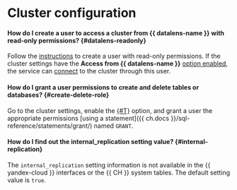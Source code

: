 # Cluster configuration


#### How do I create a user to access a cluster from {{ datalens-name }} with read-only permissions? {#datalens-readonly}

Follow the [instructions](../../managed-clickhouse/operations/cluster-users.md#example-create-readonly-user) to create a user with read-only permissions. If the cluster settings have the **Access from {{ datalens-name }}** [option enabled](../../managed-clickhouse/operations/update.md#change-additional-settings), the service can [connect](../../managed-clickhouse/operations/datalens-connect.md#create-connector) to the cluster through this user.



#### How do I grant a user permissions to create and delete tables or databases? {#create-delete-role}

Go to the cluster settings, enable the [{#T}](../../managed-clickhouse/operations/cluster-users.md#sql-user-management) option, and grant a user the appropriate permissions [using a statement]({{ ch.docs }}/sql-reference/statements/grant/) named `GRANT`.

#### How do I find out the internal_replication setting value? {#internal-replication}

The `internal_replication` setting information is not available in the {{ yandex-cloud }} interfaces or the {{ CH }} system tables. The default setting value is `true`.
